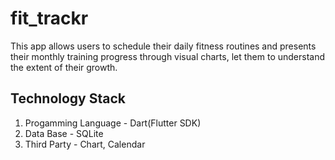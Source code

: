 # fit_trackr

This app allows users to schedule their daily fitness routines and presents their monthly training progress through visual charts, let them to understand the extent of their growth.

## Technology Stack 

1. Progamming Language - Dart(Flutter SDK)
2. Data Base - SQLite
3. Third Party - Chart, Calendar
